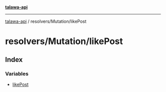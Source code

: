 [**talawa-api**](../../../README.md)

***

[talawa-api](../../../modules.md) / resolvers/Mutation/likePost

# resolvers/Mutation/likePost

## Index

### Variables

- [likePost](variables/likePost.md)
